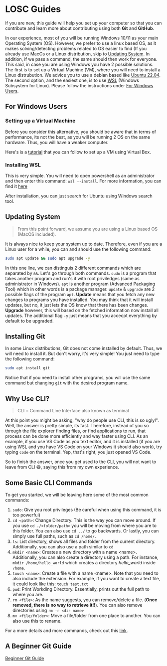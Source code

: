 # LOSC Guides

If you are new, this guide will help you set up your computer so that you can
contribute and learn more about contributing using both **Git** and **GitHub**.

In our experience, most of you will be running Windows 10/11 as your main Operating System (OS).
However, we prefer to use a linux based OS, as it makes solving/detecting problems related
to OS easier to find (If you already use MacOs or a Linux distribution, skip to [Updating System](#updating-system).
In addition, if we pass a command, the same should then work for everyone.
This said, in case you are using Windows you have 2 possible solutions. The first
is to set up a Virtual Machine (VM), where you will need to install a Linux distrubution.
We advice you to use a debian based like [Ubuntu 22.04](https://ubuntu.com/). The second option, and
the easiest one, is to use [WSL](https://learn.microsoft.com/en-us/windows/wsl/install) (Windows Subsystem for Linux).
Please follow the instructions under [For Windows Users](#for-windows-users).

## For Windows Users

### Setting up a Virtual Machine

Before you consider this alternative, you should be aware that in terms of performance,
its not the best, as you will be running 2 OS on the same hardware. Thus, you will have
a weaker computer.

Here's is a [tutorial](https://www.youtube.com/watch?v=v1JVqd8M3Yc) that you can follow to set up a VM using Virtual Box.

### Installing WSL

This is very simple. You will need to open powershell as an administrator and then
enter this command: `wsl --install`. For more information, you can find it [here](https://learn.microsoft.com/en-us/windows/wsl/install)

After installation, you can just search for Ubuntu using Windows search tool.

## Updating System

> From this point forward, we assume you are using a Linux based OS (MacOS included).

It is always nice to keep your system up to date. Therefore, even if you are a Linux user for a while,
you can and should use the following command:

```sh
sudo apt update && sudo apt upgrade -y
```

In this one line, we can distinguis 2 different commands which are separated by `&&`.
Let's go through both commands. `sudo` is a program that takes another program and
run's it with root priviledges (same as administrator in Windows). `apt` is another
program (Advanced Packaging Tool) which in other words is a package manager. `update` & `upgrade` are
2 possible flags of the program `apt`. **Update** means that you fetch any new changes
to programs you have installed. You may think that it will install updates, but no, it just lets
the OS know that there has been changes. **Upgrade** however, this will based on the fetched
information now install all updates. The additional flag `-y` just means that you accecpt
everything by default to be upgraded.

## Installing Git

In some Linux distributions, Git does not come installed by default. Thus, we will
need to install it. But don't worry, it's very simple! You just need to type the following
command:

```sh
sudo apt install git
```

Notice that if you need to install other programs, you will use the same command but changing
`git` with the desired program name.

## Why Use CLI?

> CLI = Command Line Interface also known as terminal

At this point you might be asking, "why do people use CLI, this is so ugly!". Well,
the answer is pretty simple, its fast. Therefore, instead of you so through the file explorer
finding files, or find applications to run, that process can be done more efficiently and way faster
using CLI. As an example, if you use VS Code as you text editor, and it is installed
(if you are using WSL and you have VS Code on your Windows it should also work), try typing `code` on the
terminal. Yep, that's right, you just opened VS Code.

So to finish the answer, once you get used to the CLI, you will not want to leave from CLI 😅, saying
this from my own experience.

## Some Basic CLI Commands

To get you started, we will be leaving here some of the most common commands:

1. `sudo`: Give you root privileges (Be careful when using this command, it is too powerful)
1. `cd <path>`: Change Directory. This is the way you can move around. If you use `cd ./<folder/path>`
   you will be moving from where you are to this folder. You can also use `cd ../` to go backwards. Or lastly,
   you can simply use full paths, such as `cd /home/`.
1. `ls`: List directory, shows all files and folder from the current directory. Additionally, you can
   also use a path similar to `cd`
1. `mkdir <name>`: Creates a new directory with a name \<name>. Additionally, you can
   also create a directory using a path. For instance, `mkdir /home/hello_world` which creates
   a directory _hello_world_ inside `/home`.
1. `touch <name>`: Create a file with a name \<name>. Note that you need to also include the extension.
   For example, if you want to create a text file, it could look like this: `touch test.txt`
1. `pwd`: Print Workding Directory. Essentially, prints out the full path to where you are.
1. `rm <file>`: As the name suggests, you can remove/delete a file. (**Once removed, there is no way to retrieve it!!**). You can also remove
   directories using `rm -r <dir name>`
1. `mv <file/folder>`: Move a file/folder from one place to another. You can also use this to rename.

For a more details and more commands, check out this [link](https://www.educative.io/blog/bash-shell-command-cheat-sheet).

## A Beginner Git Guide

[Beginner Git Guide](./intro_git.md)

